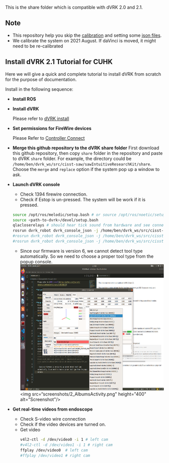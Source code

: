 This is the share folder which is compatible with dVRK 2.0 and 2.1.

## Note

- This repository help you skip the [calibration](https://github.com/jhu-dvrk/sawIntuitiveResearchKit/wiki/Calibration) and setting some [json files](https://github.com/linhongbin-ws/dvrk-share/tree/main/share/cuhk-daVinci-2-0).
- We calibrate the system on 2021 August. If daVinci is moved, it might need to be re-calibrated

## Install dVRK 2.1 Tutorial for CUHK

Here we will give a quick and complete tutorial to install dVRK from scratch for the purpose of documentation.

Install in the following sequence:
- **Install ROS**
- **Install dVRK**

    Please refer to [dVRK install](https://github.com/jhu-dvrk/sawIntuitiveResearchKit/wiki/CatkinBuild)

- **Set permissions for FireWire devices**
  
    Please Refer to [Controller Connect](https://github.com/jhu-dvrk/sawIntuitiveResearchKit/wiki/ControllerConnection)

- **Merge this github repository to the dVRK share folder**
    First download this github repository, then copy `share` folder in the repository and paste to dVRK `share` folder. For example, the directory could be `/home/ben/dvrk_ws/src/cisst-saw/sawIntuitiveResearchKit/share`. Choose the `merge` and `replace` option if the system pop up a window to ask. 

- **Launch dVRK console**
    - Check 1394 firewire connection.
    - Check if Estop is un-pressed. The system will be work if it is pressed.

    ```sh
    source /opt/ros/melodic/setup.bash # or source /opt/ros/noetic/setup.bash
    source <path-to-dvrk>/devel/setup.bash
    qlacloserelays # should hear tick sound from hardware and see connection info from terminals
    rosrun dvrk_robot dvrk_console_json -j /home/ben/dvrk_ws/src/cisst-sawIntuitiveResearchKit/share/cuhk-daVinci-2-0/console-PSM1.json
    #rosrun dvrk_robot dvrk_console_json -j /home/ben/dvrk_ws/src/cisst-sawIntuitiveResearchKit/share/cuhk-daVinci-2-0/console-PSM2.json
    #rosrun dvrk_robot dvrk_console_json -j /home/ben/dvrk_ws/src/cisst-sawIntuitiveResearchKit/share/cuhk-daVinci-2-0/console-ECM.json
    ```
    - Since our firmware is version 6, we cannot detect tool type automatically. So we need to choose a proper tool type from the popup console.
     <img src="media/tool-type.png" height="400" alt="Screenshot"/> <img src=“screenshots/2_AlbumsActivity.png" height="400" alt="Screenshot"/>


- **Get real-time videos from endoscope**
  - Check S-video wire connection
  - Check if the video devices are turned on. 
  - Get video
    ```sh
    v4l2-ctl -d /dev/video0 -i 1 # left cam
    #v4l2-ctl -d /dev/video1 -i 1 # right cam
    ffplay /dev/video0  # left cam
    #ffplay /dev/video1 # right cam
   ```

